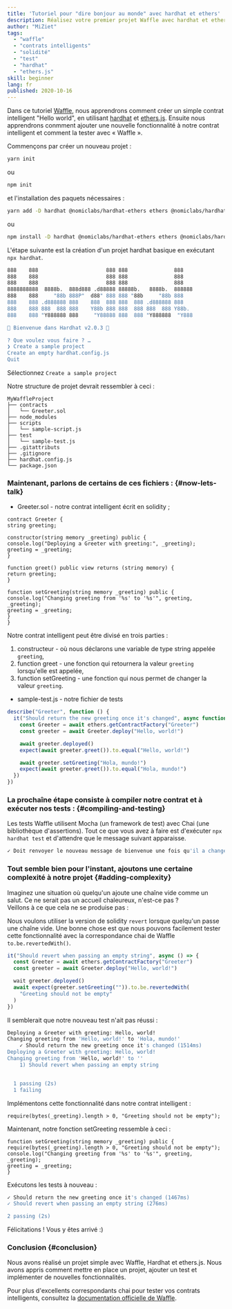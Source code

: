 ```yaml
---
title: 'Tutoriel pour "dire bonjour au monde" avec hardhat et ethers'
description: Réalisez votre premier projet Waffle avec hardhat et ethers.js
author: "MiZiet"
tags:
  - "waffle"
  - "contrats intelligents"
  - "solidité"
  - "test"
  - "hardhat"
  - "ethers.js"
skill: beginner
lang: fr
published: 2020-10-16
---
```


Dans ce tutoriel [Waffle](https://ethereum-waffle.readthedocs.io), nous apprendrons comment créer un simple contrat intelligent "Hello world", en utilisant [hardhat](https://hardhat.org/) et [ethers.js](https://docs.ethers.io/v5/). Ensuite nous apprendrons conmment ajouter une nouvelle fonctionnalité à notre contrat intelligent et comment la tester avec « Waffle ».

Commençons par créer un nouveau projet :

```bash
yarn init
```

ou

```bash
npm init
```

et l'installation des paquets nécessaires :

```bash
yarn add -D hardhat @nomiclabs/hardhat-ethers ethers @nomiclabs/hardhat-waffle ethereum-waffle chai
```

ou

```bash
npm install -D hardhat @nomiclabs/hardhat-ethers ethers @nomiclabs/hardhat-waffle ethereum-waffle chai
```

L'étape suivante est la création d'un projet hardhat basique en exécutant `npx hardhat`.

```bash
888    888                      888 888               888
888    888                      888 888               888
888    888                      888 888               888
8888888888  8888b.  888d888 .d88888 88888b.   8888b.  888888
888    888     "88b 888P"  d88" 888 888 "88b     "88b 888
888    888 .d888888 888    888  888 888  888 .d888888 888
888    888 888  888 888    Y88b 888 888  888 888  888 Y88b.
888    888 "Y888888 888     "Y88888 888  888 "Y888888  "Y888

👷 Bienvenue dans Hardhat v2.0.3 👷‍

? Que voulez vous faire ? …
❯ Create a sample project
Create an empty hardhat.config.js
Quit
```

Sélectionnez `Create a sample project`

Notre structure de projet devrait ressembler à ceci :

```
MyWaffleProject
├── contracts
│   └── Greeter.sol
├── node_modules
├── scripts
│   └── sample-script.js
├── test
│   └── sample-test.js
├── .gitattributs
├── .gitignore
├── hardhat.config.js
└── package.json
```

### Maintenant, parlons de certains de ces fichiers : {#now-lets-talk}

- Greeter.sol - notre contrat intelligent écrit en solidity ;

```solidity
contract Greeter {
string greeting;

constructor(string memory _greeting) public {
console.log("Deploying a Greeter with greeting:", _greeting);
greeting = _greeting;
}

function greet() public view returns (string memory) {
return greeting;
}

function setGreeting(string memory _greeting) public {
console.log("Changing greeting from '%s' to '%s'", greeting, _greeting);
greeting = _greeting;
}
}
```

Notre contrat intelligent peut être divisé en trois parties :

1. constructeur - où nous déclarons une variable de type string appelée `greeting`,
2. function greet - une fonction qui retournera la valeur `greeting` lorsqu'elle est appelée,
3. function setGreeting - une fonction qui nous permet de changer la valeur `greeting`.

- sample-test.js - notre fichier de tests

```js
describe("Greeter", function () {
  it("Should return the new greeting once it's changed", async function () {
    const Greeter = await ethers.getContractFactory("Greeter")
    const greeter = await Greeter.deploy("Hello, world!")

    await greeter.deployed()
    expect(await greeter.greet()).to.equal("Hello, world!")

    await greeter.setGreeting("Hola, mundo!")
    expect(await greeter.greet()).to.equal("Hola, mundo!")
  })
})
```

### La prochaîne étape consiste à compiler notre contrat et à exécuter nos tests : {#compiling-and-testing}

Les tests Waffle utilisent Mocha (un framework de test) avec Chai (une bibliothèque d'assertions). Tout ce que vous avez à faire est d'exécuter `npx hardhat test` et d'attendre que le message suivant apparaisse.

```bash
✓ Doit renvoyer le nouveau message de bienvenue une fois qu'il a changé
```

### Tout semble bien pour l'instant, ajoutons une certaine complexité à notre projet <Emoji text=":slightly_smiling_face:" size={1}/> {#adding-complexity}

Imaginez une situation où quelqu'un ajoute une chaîne vide comme un salut. Ce ne serait pas un accueil chaleureux, n'est-ce pas ?  
Veillons à ce que cela ne se produise pas :

Nous voulons utiliser la version de solidity `revert` lorsque quelqu'un passe une chaîne vide. Une bonne chose est que nous pouvons facilement tester cette fonctionnalité avec la correspondance chai de Waffle `to.be.revertedWith()`.

```js
it("Should revert when passing an empty string", async () => {
  const Greeter = await ethers.getContractFactory("Greeter")
  const greeter = await Greeter.deploy("Hello, world!")

  wait greeter.deployed()
  await expect(greeter.setGreeting("")).to.be.revertedWith(
    "Greeting should not be empty"
  )
})
```

Il semblerait que notre nouveau test n'ait pas réussi :

```bash
Deploying a Greeter with greeting: Hello, world!
Changing greeting from 'Hello, world!' to 'Hola, mundo!'
    ✓ Should return the new greeting once it's changed (1514ms)
Deploying a Greeter with greeting: Hello, world!
Changing greeting from 'Hello, world!' to ''
    1) Should revert when passing an empty string


  1 passing (2s)
  1 failing
```

Implémentons cette fonctionnalité dans notre contrat intelligent :

```solidity
require(bytes(_greeting).length > 0, "Greeting should not be empty");
```

Maintenant, notre fonction setGreeting ressemble à ceci :

```solidity
function setGreeting(string memory _greeting) public {
require(bytes(_greeting).length > 0, "Greeting should not be empty");
console.log("Changing greeting from '%s' to '%s'", greeting, _greeting);
greeting = _greeting;
}
```

Exécutons les tests à nouveau :

```bash
✓ Should return the new greeting once it's changed (1467ms)
✓ Should revert when passing an empty string (276ms)

2 passing (2s)
```

Félicitations ! Vous y êtes arrivé :)

### Conclusion {#conclusion}

Nous avons réalisé un projet simple avec Waffle, Hardhat et ethers.js. Nous avons appris comment mettre en place un projet, ajouter un test et implémenter de nouvelles fonctionnalités.

Pour plus d'excellents correspondants chai pour tester vos contrats intelligents, consultez la [documentation officielle de Waffle](https://ethereum-waffle.readthedocs.io/en/latest/matchers.html).
